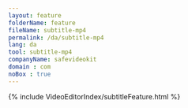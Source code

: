 ```yaml
---
layout: feature
folderName: feature
fileName: subtitle-mp4
permalink: /da/subtitle-mp4
lang: da
tool: subtitle-mp4
companyName: safevideokit
domain : com
noBox : true
---
```


{% include VideoEditorIndex/subtitleFeature.html %}

   